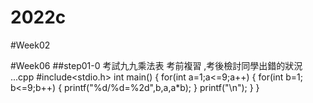 # 2022c


#Week02

#Week06
##step01-0
考試九九乘法表 考前複習 ,考後檢討同學出錯的狀況
...cpp
#include<stdio.h>
int main()
{
  for(int a=1;a<=9;a++)
  {
        for(int b=1; b<=9;b++)
        {
              printf("%d/%d=%2d",b,a,a*b);
              }
              printf("\n");
              }
 }
